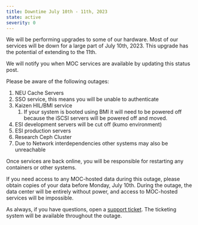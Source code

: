 ```yaml
---
title: Downtime July 10th - 11th, 2023
state: active
severity: 0
---
```


We will be performing upgrades to some of our hardware. Most of our
services will be down for a large part of July 10th, 2023. This upgrade
has the potential of extending to the 11th.

We will notify you when MOC services are available by updating this
status post.

Please be aware of the following outages:

1. NEU Cache Servers
1. SSO service, this means you will be unable to authenticate
1. Kaizen HIL/BMI service
   1. If your system is booted using BMI it will need to be
   powered off because the iSCSI servers will be powered off and moved.
1. ESI development servers will be cut off (kumo environment)
1. ESI production servers
1. Research Ceph Cluster
1. Due to Network interdependencies other systems may also be unreachable

Once services are back online, you will be responsible for restarting
any containers or other systems.

If you need access to any MOC-hosted data during this outage, please
obtain copies of your data before Monday, July 10th. During the outage,
the data center will be entirely without power, and access to MOC-hosted
services will be impossible.

As always, if you have questions, open a [support ticket][ticket].
The ticketing system will be available throughout the outage.

[ticket]: https://support.massopen.cloud
